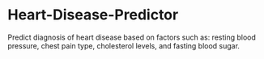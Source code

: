 # Heart-Disease-Predictor
Predict diagnosis of heart disease based on factors such as: resting blood pressure, chest pain type, cholesterol levels, and fasting blood sugar. 
